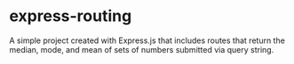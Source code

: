 # express-routing
A simple project created with Express.js that includes routes that return the median, mode, and mean of sets of numbers submitted via query string.
